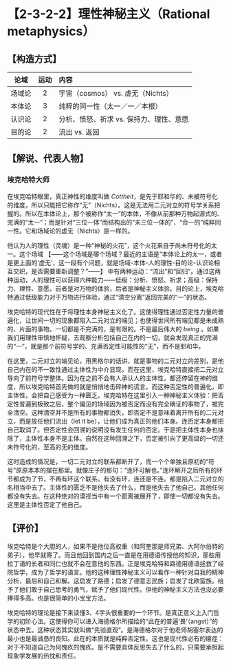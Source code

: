 # 【2-3-2-2】理性神秘主义（Rational metaphysics）

## 【构造方式】
|  论域  | 运动 | 内容                   |
| :----: | :--: | :--------------------- |
| 场域论 |  2  |宇宙（cosmos） vs. 虚无（Nichts） |
| 本体论 |  3  |纯粹的同一性（太一／一／本根） |
| 认识论 |  2  |分析、愤怒、祈求  vs. 保持力、理性、意愿 |
| 目的论 |  2  |流出 vs. 返回|

## 【解说、代表人物】
### 埃克哈特大师

在埃克哈特眼里，真正神性的维度叫做 *Cottheit*，是先于耶和华的、未被符号化的维度，所以只能把它称作“无”（Nichts）。这是无法用二元对立的符号学关系把握的。所以在本体论上，那个被称作“太一”的本体，不像从前那种万物起源式的、完满的“太一”；而是针对“三位一体”而结构出的“未三位一体的”、“合一的”纯粹同一性。它和场域论的虚无（Nichts）是一样的。

他认为人的理性（灵魂）是一种“神秘的火花”，这个火花来自于尚未符号化的太一。这个场域
【——这个场域是哪个场域？最近的主语是“本体论上的太一，或者是更上面的‘虚无’，这一段有个问题，就是场域-本体-人的理性-目的论-认识论相互交织，是否需要重新调整？”——】
中有两种运动：“流出”和“回归”。通过这两种运动，人的理性可以获得六种能力——低级：分析、愤怒、祈求；高级：保持力、理性、意愿。前者是对万物的体验，后者是神秘主义体验。目的论上，埃克哈特通过低级能力对于万物进行体验，通过“清空分离”返回完美的“一”的状态。

埃克哈特的现代性在于将理性本身神秘主义化了。这使得理性通过否定性力量的普遍化，让世间一切的现象都陷入二元对立的端见；也使得世间所有端见都是未成熟的、片面的事物。一切都是不完满的，是有限的。不是最后伟大的 *being* 。如果我们用理性审慎地怀疑，去观察分析包括自己在内的一切，就会发现真正的完满的“一”，就是那个前符号学的、充满否定性可能性的“无”，而不是耶和华。

在这里，二元对立的端见论，用黑格尔的话讲，就是事物的二元对立的差别，是他自己内在的不一致性通过主体性为中介显现。而在这里，埃克哈特直接把二元对立导向了前符号学整体。因为在之前不会有人承认人的主体性，都还停留在神的维度，所以埃克哈特首先做的就是悄悄地击碎神的谎言。而这种否定性的普遍化，即主体性，会把自己感受为一种匮乏。埃克哈特在这里引入一种神秘主义体验：把否定性普遍到极致之后，整个偏见的场域因为被否定而没有完全确证的事物了，被完全清空。这种清空并不是所有的事物都消失，即否定不是意味着离开所有的二元对立，而是放任他们流出（let it be），让他们成为真正的他们本身。连否定本身都把自己取消了。但否定性会回溯的说明没有发生任何的否定。于是把主体性本身也抹除了，主体性本身不是主体。自然在这种回溯之下，否定被引向了更高级的一切还未符号化的，至高的无的维度。

这时造成的情况是，一切二元对立的联系都断开了，而一个个单独且原初的“符号”原原本本的摆在那里。就像庄子的那句：“连环可解也。”连环解开之后所有的环节都成为了节，不再有环这个联系。有没有环，连还是不连。都是陷入二元对立的名相当中去了。主体性的匮乏不是他失去了什么，而是他失去了他自己。其他任何都没有失去。在这种绝对的漠视当中有一个距离被展开了，即使一切都没有失去。这里是主体性否定了他自己。


## 【评价】

埃克哈特是个大胆的人，如果不是他位高权重（和阿奎那是师兄弟、大阿尔伯特的弟子），他早就寄了。而且他回到国内之后一直是在用德语传授他的知识，那些用拉丁语的长者和同仁也就不会在意他的东西。正是埃克哈特和路德用德语拯救了经院哲学，成为了哲学的语言。他的这种理性神秘主义可以看作一种针对自我的精神分析，最后和自己和解。这启发了路德；启发了德意志民族；启发了北欧蛮族。给予了他们敢于自己思考的勇气，赋予了他们现代性。但他的神秘主义方法也没必要捧得多高。也是很简单的小宝宝方法。

埃克哈特的理论是接下来读懂3、4字头很重要的一个环节。是真正意义上入门哲学的初阶心法。这使得你可以进入海德格尔所描绘的“此在的普遍’畏‘（angst）”的状态中去。这种状态其实就叫做“先验直观”。是海德格尔对于他老师胡塞尔表达的最小也是最诚恳的良知。此在的本质就是纯粹否定性。这也是现代性必有的癔症：对于不知道自己为何愧疚的愧疚。是不需要具体反思失去了什么的，只需要承担起现象学发展的热忱和责任。

